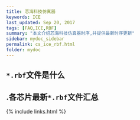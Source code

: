 ```yaml
---
title: 芯海科技仿真器
keywords: ICE
last_updated: Sep 20, 2017
tags: [FAQ,ICE,RBF]
summary: "本文介绍芯海科技仿真器时序,并提供最新时序更新"
sidebar: mydoc_sidebar
permalink: cs_ice_rbf.html
folder: mydoc
---
```


## `*.rbf`文件是什么

## .各芯片最新`*.rbf`文件汇总

{% include links.html %}